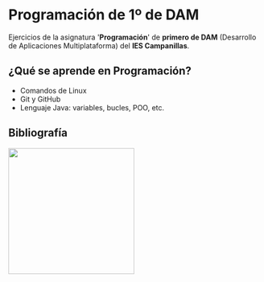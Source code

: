 # Programación de 1º de DAM
Ejercicios de la asignatura '**Programación**' de **primero de DAM** (Desarrollo de Aplicaciones Multiplataforma) del **IES Campanillas**.

## ¿Qué se aprende en Programación?

* Comandos de Linux
* Git y GitHub
* Lenguaje Java: variables, bucles, POO, etc.

## Bibliografía

<img src="Imágenes/aprendejava.jpeg" width="250px">
